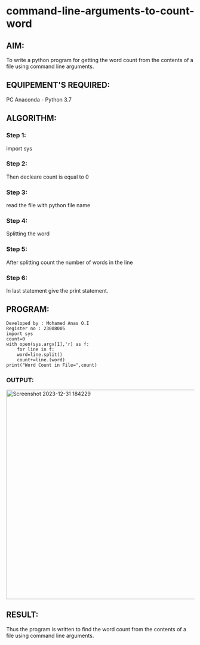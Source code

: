 # command-line-arguments-to-count-word
## AIM:
To write a python program for getting the word count from the contents of a file using command line arguments.
## EQUIPEMENT'S REQUIRED: 
PC
Anaconda - Python 3.7
## ALGORITHM: 
### Step 1:

import sys

### Step 2:

Then decleare count is equal to 0
 
### Step 3: 

read the file with python file name

### Step 4:  

Splitting the word

### Step 5: 

After splitting count the number of words in the line

### Step 6: 

In last statement give the print statement.


## PROGRAM:
```
Developed by : Mohamed Anas O.I
Register no : 23008005
import sys
count=0
with open(sys.argv[1],'r) as f:
    for line in f:
    word=line.split()
    count+=line.(word)
print("Word Count in File=",count)
```
### OUTPUT:
<img width="561" alt="Screenshot 2023-12-31 184229" src="https://github.com/srishanth2006/command-line-arguments-to-count-word/assets/150319470/ed27c55a-ed6a-44d3-b3e5-10b31dcb383e">


## RESULT:
Thus the program is written to find the word count from the contents of a file using command line arguments.
